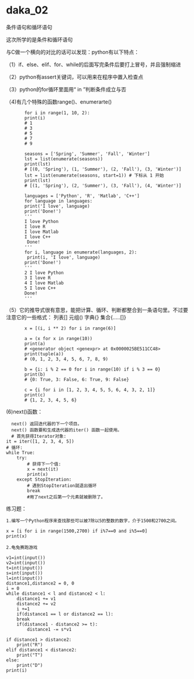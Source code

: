 # daka_02
条件语句和循环语句

这次所学的是条件和循环语句

与C做一个横向的对比的话可以发现：python有以下特点：

（1）if、else、elif、for、while的后面写完条件后要打上冒号，并且强制缩进

（2）python有assert关键词，可以用来在程序中置入检查点

（3）python的for循环里面用“ in ”判断条件成立与否

（4)有几个特殊的函数range()、enumerarte()

           for i in range(1, 10, 2):
           print(i)
           # 1
           # 3
           # 5
           # 7
           # 9
           
           seasons = ['Spring', 'Summer', 'Fall', 'Winter']
           lst = list(enumerate(seasons))
           print(lst)
           # [(0, 'Spring'), (1, 'Summer'), (2, 'Fall'), (3, 'Winter')]
           lst = list(enumerate(seasons, start=1)) # 下标从 1 开始
           print(lst)
           # [(1, 'Spring'), (2, 'Summer'), (3, 'Fall'), (4, 'Winter')]
           
           languages = ['Python', 'R', 'Matlab', 'C++']
           for language in languages:
           print('I love', language)
           print('Done!')
           '''
           I love Python
           I love R
           I love Matlab
           I love C++
            Done!
           '''
           for i, language in enumerate(languages, 2):
            print(i, 'I love', language)
           print('Done!')
           '''
           2 I love Python
           3 I love R
           4 I love Matlab
           5 I love C++
           Done!
           '''

（5）它的推导式很有意思，能把计算、循环、判断都整合到一条语句里。不过要注意它的一些格式：
           列表[] 元组() 字典{} 集合{.....[]}
           
           x = [(i, i ** 2) for i in range(6)]
           
           a = (x for x in range(10))
           print(a)
           # <generator object <genexpr> at 0x0000025BE511CC48>
           print(tuple(a))
           # (0, 1, 2, 3, 4, 5, 6, 7, 8, 9)
           
           b = {i: i % 2 == 0 for i in range(10) if i % 3 == 0}
           print(b)
           # {0: True, 3: False, 6: True, 9: False}
           
           c = {i for i in [1, 2, 3, 4, 5, 5, 6, 4, 3, 2, 1]}
           print(c)
           # {1, 2, 3, 4, 5, 6}
           
 (6)next()函数：
 
      next() 返回迭代器的下一个项目。
      next() 函数要和生成迭代器的iter() 函数一起使用。
      # 首先获得Iterator对象:
    it = iter([1, 2, 3, 4, 5])
    # 循环:
    while True:
        try:
            # 获得下一个值:
            x = next(it)
            print(x)
        except StopIteration:
            # 遇到StopIteration就退出循环
            break
            #用了next之后第一个元素就被删除了。
    
练习题：

    1.编写一个Python程序来查找那些可以被7除以5的整数的数字，介于1500和2700之间。
    
    x = [i for i in range(1500,2700) if i%7==0 and i%5==0]
    print(x)

    2.龟兔赛跑游戏
        
    v1=int(input())
    v2=int(input())
    t=int(input())
    s=int(input())
    l=int(input()) 
    distance1,distance2 = 0, 0  
    i = 0
    while distance1 < l and distance2 < l:
        distance1 += v1
        distance2 += v2
        i +=1
        if(distance1 == l or distance2 == l):
        break
        if(distance1 - distance2 >= t):
            distance1 -= s*v1    
                        
    if distance1 > distance2:
        print("R")
    elif distance1 < distance2:
        print("T")
    else:
        print("D") 
    print(i)
